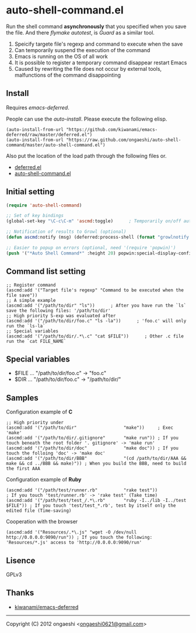 auto-shell-command.el
=====================

Run the shell command **asynchronously** that you specified when you save the file. 
And there *flymake* *autotest*, is *Guard* as a similar tool.

1. Speicify targete file's regexp and command to execute when the save
2. Can temporarily suspend the execution of the command
3. Emacs is running on the OS of all work
4. It is possible to register a temporary command disappear restart Emacs
5. Caused by rewriting the file does not occur by external tools, malfunctions of the command disappointing

## Install
Requires *emacs-deferred*.

People can use the *auto-install*. Please execute the following elisp.

```elisp:
(auto-install-from-url "https://github.com/kiwanami/emacs-deferred/raw/master/deferred.el")
(auto-install-from-url "https://raw.github.com/ongaeshi/auto-shell-command/master/auto-shell-command.el")
```

Also put the location of the load path through the following files or.

* [deferred.el](https://raw.github.com/kiwanami/emacs-deferred/master/deferred.el)
* [auto-shell-command.el](https://raw.github.com/ongaeshi/auto-shell-command/master/auto-shell-command.el)

## Initial setting
```elisp:.eamcs.d/init.el
(require 'auto-shell-command)

;; Set of key bindings
(global-set-key "\C-c\C-m" 'ascmd:toggle)      ; Temporarily on/off auto-shell-command run(global-set-key (kbd "C-c C-,") 'ascmd:popup)  ; Pop up '*Auto Shell Command*'

;; Notification of results to Growl (optional)
(defun ascmd:notify (msg) (deferred:process-shell (format "growlnotify -m %s -t emacs" msg))))

;; Easier to popup on errors (optional, need '(require 'popwin)')
(push '("*Auto Shell Command*" :height 20) popwin:special-display-config)
```

## Command list setting
```elisp
;; Register command
(ascmd:add '("Target file's regexp" "Command to be executed when the file save"))
;; A simple example
(ascmd:add '("/path/to/dir" "ls"))      ; After you have run the `ls` save the following files: '/path/to/dir'
;; High priority S-exp was evaluated after
(ascmd:add '("/path/to/dir/foo.c" "ls -la"))      ; 'foo.c' will only run the `ls-la`
;; Special variables
(ascmd:add '("/path/to/dir/.*\.c" "cat $FILE"))      ; Other .c file run the `cat FILE_NAME`
```

## Special variables
* $FILE ... "/path/to/dir/foo.c" -> "foo.c"
* $DIR  ... "/path/to/dir/foo.c" -> "/path/to/dir/"

## Samples
Configuration example of **C**

```elisp
;; High priority under
(ascmd:add '("/path/to/dir"                  "make"))     ; Exec 'make'
(ascmd:add '("/path/to/dir/.gitignore"       "make run")) ; If you touch beneath the root folder '. gitignore' -> 'make run'
(ascmd:add '("/path/to/dir/doc"              "make doc")) ; If you touch the folloing 'doc' -> 'make doc'
(ascmd:add '("/path/to/dir/BBB"              "(cd /path/to/dir/AAA && make && cd ../BBB && make)")) ; When you build the BBB, need to build the first AAA
```

Configuration example of **Ruby**

```elisp
(ascmd:add '("/path/test/runner.rb"          "rake test"))                     ; If you touch 'test/runner.rb' -> 'rake test' (Take time)
(ascmd:add '("/path/test/test_/.*\.rb"       "ruby -I../lib -I../test $FILE")) ; If you touch 'test/test_*.rb', test by itself only the edited file (Time-saving)
```

Cooperation with the browser

```elisp
(ascmd:add '("Resources/.*\.js" "wget -O /dev/null http://0.0.0.0:9090/run")) ; If you touch the following: 'Resources/*.js' access to 'http://0.0.0.0:9090/run'
```

## Lisence
GPLv3

## Thanks
- [kiwanami/emacs-deferred](https://github.com/kiwanami/emacs-deferred)

----
Copyright (C) 2012 ongaeshi <<ongaeshi0621@gmail.com>>